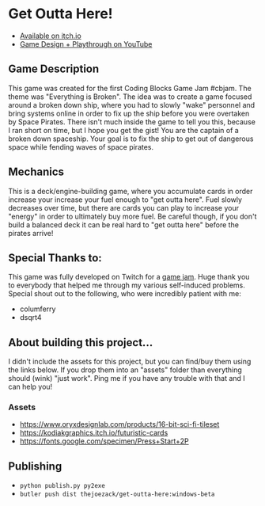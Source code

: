 # Get Outta Here!

- [Available on itch.io](https://thejoezack.itch.io/get-outta-here)
- [Game Design + Playthrough on YouTube](https://www.youtube.com/watch?v=xTM3GeMiz54)

## Game Description


This game was created for the first Coding Blocks Game Jam #cbjam. The theme was "Everything is Broken". The idea was to create a game focused around a broken down ship, where you had to slowly "wake" personnel and bring systems online in order to fix up the ship before you were overtaken by Space Pirates. There isn't much inside the game to tell you this, because I ran short on time, but I hope you get the gist!
You are the captain of a broken down spaceship. Your goal is to fix the ship to get out of dangerous space while fending waves of space pirates. 

## Mechanics
This is a deck/engine-building game, where you accumulate cards in order increase your increase your fuel enough to "get outta here". Fuel slowly decreases over time, but there are cards you can play to increase your "energy" in order to ultimately buy more fuel. Be careful though, if you don't build a balanced deck it can be real hard to "get outta here" before the pirates arrive!


## Special Thanks to:

This game was fully developed on Twitch for a [game jam](https://itch.io/jam/coding-blocks-2021). Huge thank you to everybody that helped me through my various self-induced problems. Special shout out to the following, who were incredibly patient with me:

- columferry
- dsqrt4


## About building this project...

I didn't include the assets for this project, but you can find/buy them using the links below. If you drop them into an "assets" folder than everything should (wink) "just work". Ping me if you have any trouble with that and I can help you!

### Assets
- https://www.oryxdesignlab.com/products/16-bit-sci-fi-tileset
- https://kodiakgraphics.itch.io/futuristic-cards
- https://fonts.google.com/specimen/Press+Start+2P

## Publishing
- `python publish.py py2exe`
- `butler push dist thejoezack/get-outta-here:windows-beta`

